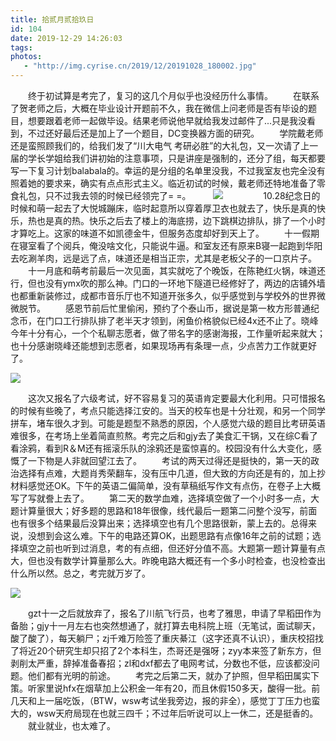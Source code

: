 ```yaml
---
title: 拾贰月贰拾玖日
id: 104
date: 2019-12-29 14:26:03
tags:
photos:
   - "http://img.cyrise.cn/2019/12/20191028_180002.jpg"
---
```


　　终于初试算是考完了，复习的这几个月似乎也没经历什么事情。
　　在联系了贺老师之后，大概在毕业设计开题前不久，我在微信上问老师是否有毕设的题目，想要跟着老师一起做毕设。结果老师说他早就给我发过邮件了...只是我没看到，不过还好最后还是加上了一个题目，DC变换器方面的研究。
　　学院戴老师还是蛮照顾我们的，给我们发了“川大电气 考研必胜”的大礼包，又一次请了上一届的学长学姐给我们讲初始的注意事项，只是讲座是强制的，还分了组，每天都要写一下复习计划balabala的。幸运的是分组的名单里没我，不过我室友也完全没有照着她的要求来，确实有点点形式主义。临近初试的时候，戴老师还特地准备了零食礼包，只不过我去领的时候已经领完了= =。
　　
![](http://img.cyrise.cn/2019/12/2019-10-28%2006.31.05%202.jpg)
　　
　　10.28纪念日的时候和萌一起去了大悦城蹦床，临时起意所以穿着厚卫衣也就去了，快乐是真的快乐，热也是真的热。快乐之后去了楼上的海底捞，边下跳棋边排队，排了一个小时才算吃上。这家的味道不如凯德金牛，但服务态度却好到天上了。
　　十一假期在寝室看了个阅兵，俺没啥文化，只能说牛逼。和室友还有原来B寝一起跑到华阳去吃涮羊肉，远是远了点，味道还是相当正宗，尤其是老板父子的一口京片子。
　　十一月底和萌考前最后一次见面，其实就吃了个晚饭，在陈艳红火锅，味道还行，但也没有ymx吹的那么神。门口的一环地下隧道已经修好了，两边的店铺外墙也都重新装修过，成都市音乐厅也不知道开张多久，似乎感觉到与学校外的世界微微脱节。
　　感恩节前后忙里偷闲，预约了个泰山币，据说是第一枚方形普通纪念币，在门口工行排队排了老半天才领到，闲鱼价格貌似已经4x还不止了。晓峰今年十分有心，一个个私聊志愿者，做了带名字的感谢海报，工作量听起来就大；也十分感谢晓峰还能想到志愿者，如果现场再有条理一点，少点苦力工作就更好了。

![](http://img.cyrise.cn/2019/12/2091214_183812.jpg)

　　这次又报名了六级考试，好不容易复习的英语肯定要最大化利用。只可惜报名的时候有些晚了，考点只能选择江安的。当天的校车也是十分壮观，和另一个同学拼车，堵车很久才到。可能是题型不熟悉的原因，个人感觉六级的题目比考研英语难很多，在考场上坐着简直煎熬。考完之后和gjy去了美食汇干锅，又在综C看了看涂鸦，看到R＆M还有摇滚乐队的涂鸦还是蛮惊喜的。校园没有什么大变化，感慨了一下物是人非就回望江去了。
　　考试的两天过得还是挺快的，第一天的政治选择有点难，大题肖秀荣翻车，没有压中几道，但大致的方向还是有的，加上抄材料感觉还OK。下午的英语二偏简单，没有草稿纸写作文有点伤，在卷子上大概写了写就誊上去了。
　　第二天的数学血难，选择填空做了一个小时多一点，大题计算量很大；好多题的思路和18年很像，线代最后一题第二问整个没写，前面也有很多个结果最后没算出来；选择填空也有几个思路很新，蒙上去的。总得来说，没想到会这么难。下午的电路还算OK，出题思路有点像16年之前的试题；选择填空之前也听到过消息，考的有点细，但还好分值不高。大题第一题计算量有点大，但也没有数学计算量那么大。昨晚电路大概还有一个多小时检查，也没检查出什么所以然。总之，考完就万岁了。

![](http://img.cyrise.cn/2019/12/20191221_080456.jpg)

　　gzt十一之后就放弃了，报名了川航飞行员，也考了雅思，申请了早稻田作为备胎；gjy十一月左右也突然想通了，就打算去电科院上班（无笔试，面试聊天，酸了酸了），每天躺尸；zj千难万险签了重庆綦江（这字还真不认识），重庆校招找了将近20个研究生却只招了2个本科生，杰哥还是强呀；zyy本来签了新东方，但剥削太严重，辞掉准备春招；zl和dxf都去了电网考试，分数也不低，应该都没问题。他们都有光明的前途。
　　考完之后第二天，就办了护照，但早稻田属实下策。听家里说hfx在烟草加上公积金一年有20，而且休假150多天，酸得一批。前几天和上一届吃饭，（BTW，wsw考试坐我旁边，报的非全），感觉丁丁压力也蛮大的，wsw天府局现在也就三四千；不过年后听说可以上一休二，还是挺香的。
　　就业就业，也太难了。